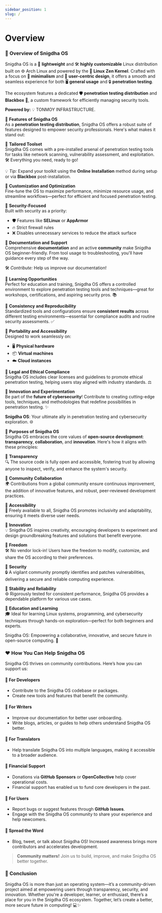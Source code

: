 ```yaml
---
sidebar_position: 1
slug: /
---
```


# Overview
### 🌟 **Overview of Snigdha OS**

Snigdha OS is a 🌟 **lightweight** and 🛠️ **highly customizable** Linux distribution built on ⚙️ Arch Linux and powered by the 🚀 **Linux Zen Kernel**. Crafted with a focus on 🎯 **minimalism** and 🌈 **user-centric design**, it offers a smooth and seamless experience for both 🖥️ **general usage** and 🔒 **penetration testing**.  

The ecosystem features a dedicated 🛡️ **penetration testing distribution** and **Blackbox** 🧰, a custom framework for efficiently managing security tools.  

**Powered by:** 💡 TONMOY INFRASTRUCTURE.



🚀 **Features of Snigdha OS**  
As a **penetration testing distribution**, Snigdha OS offers a robust suite of features designed to empower security professionals. Here's what makes it stand out:  



📌 **Tailored Toolset**  
Snigdha OS comes with a pre-installed arsenal of penetration testing tools for tasks like network scanning, vulnerability assessment, and exploitation. 🛠️ Everything you need, ready to go!  

💡 *Tip:* Expand your toolkit using the **Online Installation** method during setup or via **Blackbox** post-installation.  



📌 **Customization and Optimization**  
Fine-tune the OS to maximize performance, minimize resource usage, and streamline workflows—perfect for efficient and focused penetration testing.  



📌 **Security-Focused**  
Built with security as a priority:  
- 🛡️ Features like **SELinux** or **AppArmor**  
- 🔥 Strict firewall rules  
- ❌ Disables unnecessary services to reduce the attack surface  



📌 **Documentation and Support**  
Comprehensive **documentation** and an active **community** make Snigdha OS beginner-friendly. From tool usage to troubleshooting, you'll have guidance every step of the way.  

🛠️ *Contribute:* Help us improve our documentation!  



📌 **Learning Opportunities**  
Perfect for education and training, Snigdha OS offers a controlled environment to explore penetration testing tools and techniques—great for workshops, certifications, and aspiring security pros. 📚  



📌 **Consistency and Reproducibility**  
Standardized tools and configurations ensure **consistent results** across different testing environments—essential for compliance audits and routine security assessments. ✅  



📌 **Portability and Accessibility**  
Designed to work seamlessly on:  
- 🖥️ **Physical hardware**  
- 📦 **Virtual machines**  
- ☁️ **Cloud instances**  



📌 **Legal and Ethical Compliance**  
Snigdha OS includes clear licenses and guidelines to promote ethical penetration testing, helping users stay aligned with industry standards. ⚖️  



📌 **Innovation and Experimentation**  
Be part of the **future of cybersecurity**! Contribute to creating cutting-edge tools, techniques, and methodologies that redefine possibilities in penetration testing. ✨  

  

**Snigdha OS**: Your ultimate ally in penetration testing and cybersecurity exploration. 🌐

🎯 **Purposes of Snigdha OS**  
Snigdha OS embraces the core values of **open-source development**: **transparency**, **collaboration**, and **innovation**. Here's how it aligns with these principles:  



📌 **Transparency**  
🔍 The source code is fully open and accessible, fostering trust by allowing anyone to inspect, verify, and enhance the system's security.  



📌 **Community Collaboration**  
🌍 Contributions from a global community ensure continuous improvement, the addition of innovative features, and robust, peer-reviewed development practices.  



📌 **Accessibility**  
📖 Freely available to all, Snigdha OS promotes inclusivity and adaptability, ensuring it meets diverse user needs.  



📌 **Innovation**  
💡 Snigdha OS inspires creativity, encouraging developers to experiment and design groundbreaking features and solutions that benefit everyone.  



📌 **Freedom**  
🛠️ No vendor lock-in! Users have the freedom to modify, customize, and share the OS according to their preferences.  



📌 **Security**  
🔒 A vigilant community promptly identifies and patches vulnerabilities, delivering a secure and reliable computing experience.  



📌 **Stability and Reliability**  
⚙️ Rigorously tested for consistent performance, Snigdha OS provides a dependable platform for various use cases.  



📌 **Education and Learning**  
🎓 Ideal for learning Linux systems, programming, and cybersecurity techniques through hands-on exploration—perfect for both beginners and experts.  

  

Snigdha OS: Empowering a collaborative, innovative, and secure future in open-source computing. 🚀


### ❤️ **How You Can Help Snigdha OS**  

Snigdha OS thrives on community contributions. Here’s how you can support us:  

#### 📌 **For Developers**  
- Contribute to the Snigdha OS codebase or packages.  
- Create new tools and features that benefit the community.  

#### 📌 **For Writers**  
- Improve our documentation for better user onboarding.  
- Write blogs, articles, or guides to help others understand Snigdha OS better.  

#### 📌 **For Translators**  
- Help translate Snigdha OS into multiple languages, making it accessible to a broader audience.  

#### 📌 **Financial Support**  
- Donations via **GitHub Sponsors** or **OpenCollective** help cover operational costs.  
- Financial support has enabled us to fund core developers in the past.  

#### 📌 **For Users**  
- Report bugs or suggest features through **GitHub Issues**.  
- Engage with the Snigdha OS community to share your experience and help newcomers.  

#### 📌 **Spread the Word**  
- Blog, tweet, or talk about Snigdha OS! Increased awareness brings more contributors and accelerates development.  

> **Community matters!** Join us to build, improve, and make Snigdha OS better together.  



### 🌟 **Conclusion**  

Snigdha OS is more than just an operating system—it’s a community-driven project aimed at empowering users through transparency, security, and innovation. Whether you're a developer, learner, or enthusiast, there’s a place for you in the Snigdha OS ecosystem. Together, let’s create a better, more secure future in computing! 💻✨  